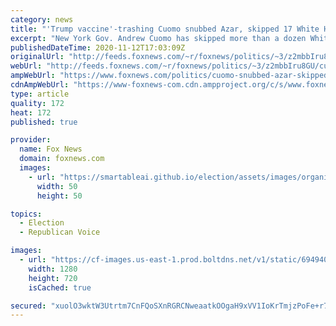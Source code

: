 ```yaml
---
category: news
title: "'Trump vaccine'-trashing Cuomo snubbed Azar, skipped 17 White House meetings"
excerpt: "New York Gov. Andrew Cuomo has skipped more than a dozen White House meetings."
publishedDateTime: 2020-11-12T17:03:09Z
originalUrl: "http://feeds.foxnews.com/~r/foxnews/politics/~3/z2mbbIru8GU/cuomo-snubbed-azar-skipped-17-white-house-meetings"
webUrl: "http://feeds.foxnews.com/~r/foxnews/politics/~3/z2mbbIru8GU/cuomo-snubbed-azar-skipped-17-white-house-meetings"
ampWebUrl: "https://www.foxnews.com/politics/cuomo-snubbed-azar-skipped-17-white-house-meetings.amp"
cdnAmpWebUrl: "https://www-foxnews-com.cdn.ampproject.org/c/s/www.foxnews.com/politics/cuomo-snubbed-azar-skipped-17-white-house-meetings.amp"
type: article
quality: 172
heat: 172
published: true

provider:
  name: Fox News
  domain: foxnews.com
  images:
    - url: "https://smartableai.github.io/election/assets/images/organizations/foxnews.com-50x50.jpg"
      width: 50
      height: 50

topics:
  - Election
  - Republican Voice

images:
  - url: "https://cf-images.us-east-1.prod.boltdns.net/v1/static/694940094001/ffbc3a34-e906-4c30-a8c2-d1beb6a03f9e/9ec6b368-4889-404c-bf5a-e3c01a768c45/1280x720/match/image.jpg"
    width: 1280
    height: 720
    isCached: true

secured: "xuolO3wktW3Utrtm7CnFQoSXnRGRCNweaatkOOgaH9xVV1IoKrTmjzPoFe+r7vlJJylSbHjBk+0xxoXlXwTxLuCnUO2B/gr5X9WDMihlw3Ly+AMwuStfvotDpq7LFDVs/9EHxpD/ZIZR8gUlv5ZLK9U0bVQsiYqtJGaPjtF7t3Lutj9TlHglUjPID4Qp6j1rg5mC9d+61XjLkv1OtmqBxmrE+TV3xjE79P/vBQABca/CEnGiYttlU06EIlw2fbdLOtLOyY9FX7RpCipFjEEuAQFjJSoAPeMHju2bfW2Yy8Mvw3ae35RBfbJBje7w6UKbGFwyRPs5RAOrj0XodRDdEt69jp0+JyUDbSjMFHtoxNA=;RWE2EZZxz87XB+aEFmAdnw=="
---
```


